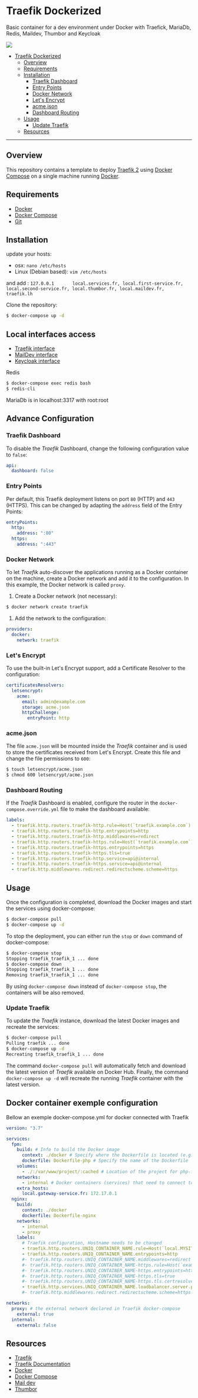 # Traefik Dockerized

Basic container for a dev environment under Docker with Traefick, MariaDb, Redis, Maildev, Thumbor and Keycloak

![](./doc/traefik.png)
- [Traefik Dockerized](#traefik-dockerized)
  - [Overview](#overview)
  - [Requirements](#requirements)
  - [Installation](#installation)
    - [Traefik Dashboard](#traefik-dashboard)
    - [Entry Points](#entry-points)
    - [Docker Network](#docker-network)
    - [Let's Encrypt](#lets-encrypt)
    - [acme.json](#acmejson)
    - [Dashboard Routing](#dashboard-routing)
  - [Usage](#usage)
    - [Update Traefik](#update-traefik)
  - [Resources](#resources)

---

## Overview

This repository contains a template to deploy [Traefik 2](https://containo.us/traefik/) using [Docker Compose](https://docs.docker.com/compose/) on a single machine running [Docker](https://www.docker.com/).

## Requirements

- [Docker](https://www.docker.com/)
- [Docker Compose](https://docs.docker.com/compose/)
- [Git](https://git-scm.com/)

## Installation

update your hosts:
- osx: `nano /etc/hosts`
- Linux (Debian based): `vim /etc/hosts`

and add : `127.0.0.1       local.services.fr, local.first-service.fr, local.second-service.fr, local.thumbor.fr, local.maildev.fr, traefik.lh`

Clone the repository:

```sh
$ docker-compose up -d
```

## Local interfaces access

- [Traefik interface](http://traefik.lh)
- [MailDev interface](http://local.maildev.fr)
- [Keycloak interface](http://local.services.fr)

Redis
```sh
$ docker-compose exec redis bash
$ redis-cli
```

MariaDb is in localhost:3317 with root:root

## Advance Configuration

### Traefik Dashboard

To disable the _Traefik_ Dashboard, change the following configuration value to `false`:

```yaml
api:
  dashboard: false
```

### Entry Points

Per default, this Traefik deployment listens on port `80` (HTTP) and `443` (HTTPS). This can be changed by adapting the `address` field of the Entry Points:

```yaml
entryPoints:
  http:
    address: ":80"
  https:
    address: ":443"
```

### Docker Network

To let _Traefik_ auto-discover the applications running as a Docker container on the machine, create a Docker network and add it to the configuration. In this example, the Docker network is called `proxy`.

1. Create a Docker network (not necessary):

```sh
$ docker network create traefik
```

1. Add the network to the configuration:

```yaml
providers:
  docker:
    network: traefik
```

### Let's Encrypt

To use the built-in Let's Encrypt support, add a Certificate Resolver to the configuration:

```yaml
certificatesResolvers:
  letsencrypt:
    acme:
      email: admin@example.com
      storage: acme.json
      httpChallenge:
        entryPoint: http
```

### acme.json

The file `acme.json` will be mounted inside the _Traefik_ container and is used to store the certificates received from Let's Encrypt. Create this file and change the file permissions to `600`:

```sh
$ touch letsencrypt/acme.json
$ chmod 600 letsencrypt/acme.json
```

### Dashboard Routing

If the _Traefik_ Dashboard is enabled, configure the router in the `docker-compose.override.yml` file to make the dashboard available:

```yaml
labels:
  - traefik.http.routers.traefik-http.rule=Host(`traefik.example.com`)
  - traefik.http.routers.traefik-http.entrypoints=http
  - traefik.http.routers.traefik-http.middlewares=redirect
  - traefik.http.routers.traefik-https.rule=Host(`traefik.example.com`)
  - traefik.http.routers.traefik-https.entrypoints=https
  - traefik.http.routers.traefik-https.tls=true
  - traefik.http.routers.traefik-http.service=api@internal
  - traefik.http.routers.traefik-https.service=api@internal
  - traefik.http.middlewares.redirect.redirectscheme.scheme=https
```

## Usage

Once the configuration is completed, download the Docker images and start the services using docker-compose:

```sh
$ docker-compose pull
$ docker-compose up -d
```

To stop the deployment, you can either run the `stop` or `down` command of docker-compose:

```sh
$ docker-compose stop
Stopping traefik_traefik_1 ... done
$ docker-compose down
Stopping traefik_traefik_1 ... done
Removing traefik_traefik_1 ... done
```

By using `docker-compose down` instead of `docker-compose stop`, the containers will be also removed.

### Update Traefik

To update the _Traefik_ instance, download the latest Docker images and recreate the services:

```sh
$ docker-compose pull
Pulling traefik ... done
$ docker-compose up -d
Recreating traefik_traefik_1 ... done
```

The command `docker-compose pull` will automatically fetch and download the latest version of _Traefik_ available on Docker Hub. Finally, the command `docker-compose up -d` will recreate the running _Traefik_ container with the latest version.

## Docker container exemple configuration
Bellow an exemple docker-compose.yml for docker connected with Traefik

```yaml
version: "3.7"

services:
  fpm:
    build: # Info to build the Docker image
      context: ./docker # Specify where the Dockerfile is located (e.g. in the root directory of the project)
      dockerfile: Dockerfile-php # Specify the name of the Dockerfile
    volumes:
      - ./:/var/www/project/:cached # Location of the project for php-fpm. Note this should be the same for NGINX.*
    networks:
      - internal # Docker containers (services) that need to connect to each other should be on the same network.
    extra_hosts:
      local.gateway-service.fr: 172.17.0.1
  nginx:
    build:
      context: ./docker
      dockerfile: Dockerfile-nginx
    networks:
      - internal
      - proxy
    labels:
      # Traefik configuration, Hostname needs to be changed
      - traefik.http.routers.UNIQ_CONTAINER_NAME.rule=Host(`local.MYSITE.fr`)
      - traefik.http.routers.UNIQ_CONTAINER_NAME.entrypoints=http
      #- traefik.http.routers.UNIQ_CONTAINER_NAME.middlewares=redirect
      #- traefik.http.routers.UNIQ_CONTAINER_NAME-https.rule=Host(`example.com`)
      #- traefik.http.routers.UNIQ_CONTAINER_NAME-https.entrypoints=https
      #- traefik.http.routers.UNIQ_CONTAINER_NAME-https.tls=true
      #- traefik.http.routers.UNIQ_CONTAINER_NAME-https.tls.certresolver=letsencrypt
      - traefik.http.services.UNIQ_CONTAINER_NAME.loadbalancer.server.port=80
      #- traefik.http.middlewares.redirect.redirectscheme.scheme=https

networks:
  proxy: # the external network declared in Traefik docker-compose 
    external: true
  internal:
    external: false

```

## Resources

- [Traefik](https://containo.us/traefik/)
- [Traefik Documentation](https://docs.traefik.io/)
- [Docker](https://www.docker.com/)
- [Docker Compose](https://docs.docker.com/compose/)
- [Mail dev](https://github.com/maildev/maildev)
- [Thumbor](https://github.com/thumbor/thumbor)